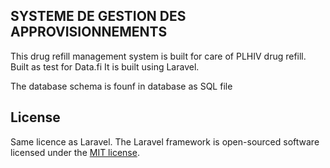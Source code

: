 
## SYSTEME DE GESTION DES APPROVISIONNEMENTS

This drug refill management system is built for care of PLHIV drug refill.
Built as test for Data.fi
It is built using Laravel.

The database schema is founf in database as SQL file
## License

Same licence as Laravel. 
The Laravel framework is open-sourced software licensed under the [MIT license](https://opensource.org/licenses/MIT).
